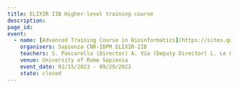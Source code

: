 ```yaml
---
title: ELIXIR IIB Higher-level training course
description: 
page_id: 
event:
  - name: [Advanced Training Course in Bioinformatics](https://sites.google.com/uniroma1.it/cafbioinfo-eng/home?authuser=0)
    organisers: Sapienza CNR-IBPM ELIXIR-IIB
    teachers: S. Pascarella (Director) A. Via (Deputy Director) L. Le Pera (scient. comm.)
    venue: University of Rome Sapienza
    event_date: 02/15/2023 - 09/29/2023
    state: closed
---
```





<br>